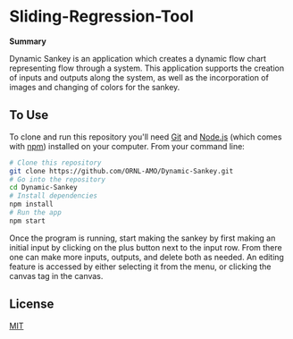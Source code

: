# Sliding-Regression-Tool

**Summary**

Dynamic Sankey is an application which creates a dynamic flow chart representing flow through a system. This application supports the creation of inputs and outputs along the system, as well as the incorporation of images and changing of colors for the sankey.

## To Use

To clone and run this repository you'll need [Git](https://git-scm.com) and [Node.js](https://nodejs.org/en/download/) (which comes with [npm](http://npmjs.com)) installed on your computer. From your command line:

```bash
# Clone this repository
git clone https://github.com/ORNL-AMO/Dynamic-Sankey.git
# Go into the repository
cd Dynamic-Sankey
# Install dependencies
npm install
# Run the app
npm start
```

Once the program is running, start making the sankey by first making an initial input by clicking on the plus button next to the input row. From there one can make more inputs, outputs, and delete both as needed. An editing feature is accessed by either selecting it from the menu, or clicking the canvas tag in the canvas.

## License

[MIT](LICENSE.md)
